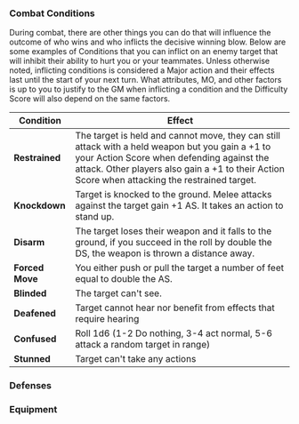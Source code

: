 ### Combat Conditions
During combat, there are other things you can do that will influence the outcome of who wins and who inflicts the decisive winning blow. Below are some examples of Conditions that you can inflict on an enemy target that will inhibit their ability to hurt you or your teammates.  Unless otherwise noted, inflicting conditions is considered a Major action and their effects last until the start of your next turn. What attributes, MO, and other factors is up to you to justify to the GM when inflicting a condition and the Difficulty Score will also depend on the same factors.

| Condition   | Effect                                                                                                                                                                                                                                          |
| ----------- | ----------------------------------------------------------------------------------------------------------------------------------------------------------------------------------------------------------------------------------------------- |
| **Restrained**  | The target is held and cannot move, they can still attack with a held weapon but you gain a +1 to your Action Score when defending against the attack. Other players also gain a +1 to their Action Score when attacking the restrained target. |
| **Knockdown**   | Target is knocked to the ground.  Melee attacks against the target gain +1 AS. It takes an action to stand up.                                                                                                                                  |
| **Disarm**      | The target loses their weapon and it falls to the ground, if you succeed in the roll by double the DS, the weapon is thrown a distance away.                                                                                                    |
| **Forced Move** | You either push or pull the target a number of feet equal to double the AS.                                                                                                                                                                     |
| **Blinded**     | The target can't see.                                                                                                                                                                                                                           |
| **Deafened**    | Target cannot hear nor benefit from effects that require hearing                                                                                                                                                                                |
| **Confused**    | Roll 1d6 (1-2 Do nothing, 3-4 act normal, 5-6 attack a random target in range)                                                                                                                                                                  |
| **Stunned**     | Target can't take any actions   |

### Defenses

### Equipment



